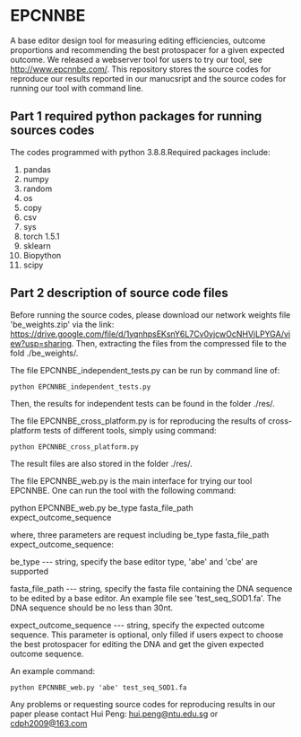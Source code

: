 # EPCNNBE
A base editor design tool for measuring editing efficiencies, outcome proportions and recommending the best protospacer for a given expected outcome.
We released a webserver tool for users to try our tool, see http://www.epcnnbe.com/. This repository stores the source codes for reproduce our results reported in our manucsript and the source codes for running our tool with command line.

## Part 1 required python packages for running sources codes
The codes programmed with python 3.8.8.Required packages include:
1. pandas
2. numpy
3. random
4. os
5. copy
6. csv
7. sys
8. torch 1.5.1
9. sklearn
10. Biopython
11. scipy

## Part 2 description of source code files
Before running the source codes, please download our network weights file 'be_weights.zip' via the link: https://drive.google.com/file/d/1yqnhpsEKsnY6L7Cv0yjcwOcNHVjLPYGA/view?usp=sharing.
Then, extracting the files from the compressed file to the fold ./be_weights/.

The file EPCNNBE_independent_tests.py can be run by command line of:

    python EPCNNBE_independent_tests.py

Then, the results for independent tests can be found in the folder ./res/.

The file EPCNNBE_cross_platform.py is for reproducing the results of cross-platform tests of different tools, simply using command:

    python EPCNNBE_cross_platform.py

The result files are also stored in the folder ./res/.

The file EPCNNBE_web.py is the main interface for trying our tool EPCNNBE. One can run the tool with the following command:

python EPCNNBE_web.py be_type fasta_file_path expect_outcome_sequence

where, three parameters are request including be_type fasta_file_path expect_outcome_sequence:

be_type --- string, specify the base editor type, 'abe' and 'cbe' are supported

fasta_file_path --- string, specify the fasta file containing the DNA sequence to be edited by a base editor. An example file see 'test_seq_SOD1.fa'. The DNA sequence should be no less than 30nt.

expect_outcome_sequence --- string, specify the expected outcome sequence. This parameter is optional, only filled if users expect to choose the best protospacer for editing the DNA and get the given expected outcome sequence. 

An example command:

    python EPCNNBE_web.py 'abe' test_seq_SOD1.fa 			

Any problems or requesting source codes for reproducing results in our paper please contact 
    Hui Peng: hui.peng@ntu.edu.sg or cdph2009@163.com

                        
